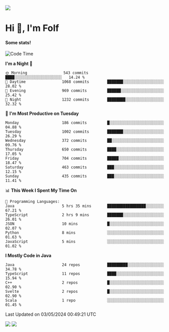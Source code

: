 <img src="https://komarev.com/ghpvc/?username=itsfolf"/>
<h1>Hi 👋, I'm Folf</h1>


#### Some stats!
<!--START_SECTION:waka-->
![Code Time](http://img.shields.io/badge/Code%20Time-2%2C206%20hrs%2046%20mins-blue)

**I'm a Night 🦉** 

```text
🌞 Morning                543 commits         ████░░░░░░░░░░░░░░░░░░░░░   14.24 % 
🌆 Daytime                1068 commits        ███████░░░░░░░░░░░░░░░░░░   28.02 % 
🌃 Evening                969 commits         ██████░░░░░░░░░░░░░░░░░░░   25.42 % 
🌙 Night                  1232 commits        ████████░░░░░░░░░░░░░░░░░   32.32 % 
```
📅 **I'm Most Productive on Tuesday** 

```text
Monday                   186 commits         █░░░░░░░░░░░░░░░░░░░░░░░░   04.88 % 
Tuesday                  1002 commits        ███████░░░░░░░░░░░░░░░░░░   26.29 % 
Wednesday                372 commits         ██░░░░░░░░░░░░░░░░░░░░░░░   09.76 % 
Thursday                 650 commits         ████░░░░░░░░░░░░░░░░░░░░░   17.05 % 
Friday                   704 commits         █████░░░░░░░░░░░░░░░░░░░░   18.47 % 
Saturday                 463 commits         ███░░░░░░░░░░░░░░░░░░░░░░   12.15 % 
Sunday                   435 commits         ███░░░░░░░░░░░░░░░░░░░░░░   11.41 % 
```


📊 **This Week I Spent My Time On** 

```text
💬 Programming Languages: 
Java                     5 hrs 35 mins       █████████████████░░░░░░░░   67.21 % 
TypeScript               2 hrs 9 mins        ███████░░░░░░░░░░░░░░░░░░   26.01 % 
JSON                     10 mins             █░░░░░░░░░░░░░░░░░░░░░░░░   02.07 % 
Python                   8 mins              ░░░░░░░░░░░░░░░░░░░░░░░░░   01.63 % 
JavaScript               5 mins              ░░░░░░░░░░░░░░░░░░░░░░░░░   01.02 % 
```

**I Mostly Code in Java** 

```text
Java                     24 repos            █████████░░░░░░░░░░░░░░░░   34.78 % 
TypeScript               11 repos            ████░░░░░░░░░░░░░░░░░░░░░   15.94 % 
C++                      2 repos             █░░░░░░░░░░░░░░░░░░░░░░░░   02.90 % 
Svelte                   2 repos             █░░░░░░░░░░░░░░░░░░░░░░░░   02.90 % 
Scala                    1 repo              ░░░░░░░░░░░░░░░░░░░░░░░░░   01.45 % 
```




 Last Updated on 03/05/2024 00:49:21 UTC
<!--END_SECTION:waka-->
<a src="https://discord.com/users/1090088995976925305"><img src="https://lanyard-profile-readme.vercel.app/api/1090088995976925305"/></a></td> 
<img src="https://hit.yhype.me/github/profile?user_id=9268058"/>
